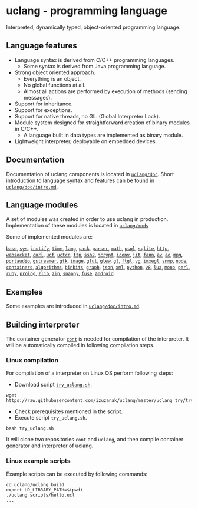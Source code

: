 # uclang - programming language

Interpreted, dynamically typed, object-oriented programming language.

## Language features

* Language syntax is derived from C/C++ programming languages.
  * Some syntax is derived from Java programming language.
* Strong object oriented approach.
  * Everything is an object. 
  * No global functions at all.
  * Almost all actions are performed by execution of methods (sending messages).
* Support for inheritance.
* Support for exceptions.
* Support for native threads, no GIL (Global Interpreter Lock).
* Module system designed for straightforward creation of binary modules in C/C++.
  * A language built in data types are implemented as binary module.
* Lightweight interpreter, deployable on embedded devices.

## Documentation

Documentation of uclang components is located in 
[`uclang/doc`](https://github.com/izuzanak/uclang/tree/master/uclang/doc).
Short introduction to language syntax and features can be found in
[`uclang/doc/intro.md`](https://github.com/izuzanak/uclang/blob/master/uclang/doc/intro.md).

## Language modules

A set of modules was created in order to use uclang in production.
Implementation of these modules is located in
[`uclang/mods`](https://github.com/izuzanak/uclang/tree/master/uclang/mods)

Some of implemented modules are:

[`base`](https://github.com/izuzanak/uclang/tree/master/uclang/mods/base_uclm),
[`sys`](https://github.com/izuzanak/uclang/tree/master/uclang/mods/sys_uclm),
[`inotify`](https://github.com/izuzanak/uclang/tree/master/uclang/mods/inotify_uclm),
[`time`](https://github.com/izuzanak/uclang/tree/master/uclang/mods/time_uclm),
[`lang`](https://github.com/izuzanak/uclang/tree/master/uclang/mods/lang_uclm),
[`pack`](https://github.com/izuzanak/uclang/tree/master/uclang/mods/pack_uclm),
[`parser`](https://github.com/izuzanak/uclang/tree/master/uclang/mods/parser_uclm),
[`math`](https://github.com/izuzanak/uclang/tree/master/uclang/mods/math_uclm),
[`psql`](https://github.com/izuzanak/uclang/tree/master/uclang/mods/psql_uclm),
[`sqlite`](https://github.com/izuzanak/uclang/tree/master/uclang/mods/sqlite_uclm),
[`http`](https://github.com/izuzanak/uclang/tree/master/uclang/mods/http_uclm),
[`websocket`](https://github.com/izuzanak/uclang/tree/master/uclang/mods/websocket_uclm),
[`curl`](https://github.com/izuzanak/uclang/tree/master/uclang/mods/curl_uclm),
[`ucf`](https://github.com/izuzanak/uclang/tree/master/uclang/mods/ucf_uclm),
[`uctcn`](https://github.com/izuzanak/uclang/tree/master/uclang/mods/uctcn_uclm),
[`ftp`](https://github.com/izuzanak/uclang/tree/master/uclang/mods/ftp_uclm),
[`ssh2`](https://github.com/izuzanak/uclang/tree/master/uclang/mods/ssh2_uclm),
[`gcrypt`](https://github.com/izuzanak/uclang/tree/master/uclang/mods/gcrypt_uclm),
[`iconv`](https://github.com/izuzanak/uclang/tree/master/uclang/mods/iconv_uclm),
[`jit`](https://github.com/izuzanak/uclang/tree/master/uclang/mods/jit_uclm),
[`fann`](https://github.com/izuzanak/uclang/tree/master/uclang/mods/fann_uclm),
[`av`](https://github.com/izuzanak/uclang/tree/master/uclang/mods/av_uclm),
[`ao`](https://github.com/izuzanak/uclang/tree/master/uclang/mods/ao_uclm),
[`mpg`](https://github.com/izuzanak/uclang/tree/master/uclang/mods/mpg_uclm),
[`portaudio`](https://github.com/izuzanak/uclang/tree/master/uclang/mods/portaudio_uclm),
[`gstreamer`](https://github.com/izuzanak/uclang/tree/master/uclang/mods/gstreamer_uclm),
[`gtk`](https://github.com/izuzanak/uclang/tree/master/uclang/mods/gtk_uclm),
[`image`](https://github.com/izuzanak/uclang/tree/master/uclang/mods/image_uclm),
[`glut`](https://github.com/izuzanak/uclang/tree/master/uclang/mods/glut_uclm),
[`glew`](https://github.com/izuzanak/uclang/tree/master/uclang/mods/glew_uclm),
[`gl`](https://github.com/izuzanak/uclang/tree/master/uclang/mods/gl_uclm),
[`ftgl`](https://github.com/izuzanak/uclang/tree/master/uclang/mods/ftgl_uclm),
[`vg`](https://github.com/izuzanak/uclang/tree/master/uclang/mods/vg_uclm),
[`imxegl`](https://github.com/izuzanak/uclang/tree/master/uclang/mods/imxegl_uclm),
[`snmp`](https://github.com/izuzanak/uclang/tree/master/uclang/mods/snmp_uclm),
[`node`](https://github.com/izuzanak/uclang/tree/master/uclang/mods/node_uclm),
[`containers`](https://github.com/izuzanak/uclang/tree/master/uclang/mods/containers_uclm),
[`algorithms`](https://github.com/izuzanak/uclang/tree/master/uclang/mods/algorithms_uclm),
[`binbits`](https://github.com/izuzanak/uclang/tree/master/uclang/mods/binbits_uclm),
[`graph`](https://github.com/izuzanak/uclang/tree/master/uclang/mods/graph_uclm),
[`json`](https://github.com/izuzanak/uclang/tree/master/uclang/mods/json_uclm),
[`xml`](https://github.com/izuzanak/uclang/tree/master/uclang/mods/xml_uclm),
[`python`](https://github.com/izuzanak/uclang/tree/master/uclang/mods/python_uclm),
[`v8`](https://github.com/izuzanak/uclang/tree/master/uclang/mods/v8_uclm),
[`lua`](https://github.com/izuzanak/uclang/tree/master/uclang/mods/lua_uclm),
[`mono`](https://github.com/izuzanak/uclang/tree/master/uclang/mods/mono_uclm),
[`perl`](https://github.com/izuzanak/uclang/tree/master/uclang/mods/perl_uclm),
[`ruby`](https://github.com/izuzanak/uclang/tree/master/uclang/mods/ruby_uclm),
[`prolog`](https://github.com/izuzanak/uclang/tree/master/uclang/mods/prolog_uclm),
[`zlib`](https://github.com/izuzanak/uclang/tree/master/uclang/mods/zlib_uclm),
[`zip`](https://github.com/izuzanak/uclang/tree/master/uclang/mods/zip_uclm),
[`snappy`](https://github.com/izuzanak/uclang/tree/master/uclang/mods/snappy_uclm),
[`fuse`](https://github.com/izuzanak/uclang/tree/master/uclang/mods/fuse_uclm),
[`android`](https://github.com/izuzanak/uclang/tree/master/uclang/mods/android_uclm)

## Examples

Some examples are introduced in
[`uclang/doc/intro.md`](https://github.com/izuzanak/uclang/blob/master/uclang/doc/intro.md).

## Building interpreter

The container generator [`cont`](https://github.com/izuzanak/cont) is needed
for compilation of the interpreter. It will be automatically compiled in
following compilation steps.

### Linux compilation

For compilation of a interpreter on Linux OS perform following steps:

  * Download script [`try_uclang.sh`](https://raw.githubusercontent.com/izuzanak/uclang/master/uclang_try/try_uclang.sh).

```
wget https://raw.githubusercontent.com/izuzanak/uclang/master/uclang_try/try_uclang.sh
```

  * Check prerequisites mentioned in the script.
  * Execute script `try_uclang.sh`.

```
bash try_uclang.sh
```

It will clone two repositories `cont` and `uclang`, and then compile container
generator and interpreter of uclang.

### Linux example scripts

Example scripts can be executed by following commands:

```
cd uclang/uclang_build
export LD_LIBRARY_PATH=$(pwd)
./uclang scripts/hello.ucl
...
```

